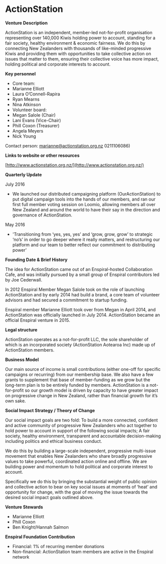 # ActionStation

**Venture Description**

ActionStation is an independent, member-led not-for-profit organisation representing over 140,000 Kiwis holding power to account, standing for a fair society, healthy environment & economic fairness. We do this by connecting New Zealanders with thousands of like-minded progressive Kiwis and providing them with opportunities to take collective action on issues that matter to them, ensuring their collective voice has more impact, holding political and corporate interests to account.

**Key personnel**

* Core team:
* Marianne Elliott 
* Laura O’Connell-Rapira 
* Ryan Mearns
* Nina Atkinson
* Volunteer board:
* Megan Salole \(Chair\)
* Lani Evans \(Vice-Chair\)
* Phill Coxon \(Treasurer\)
* Angela Meyers
* Nick Young

Contact person: marianne@actionstation.org.nz 0211106086\)

**Links to website or other resources**

[http://www.actionstation.org.nz/](http://www.actionstation.org.nz/)

**Quarterly Update**

July 2016

* We launched our distributed campaigning platform \(OurActionStation\) to put digital campaign tools into the hands of our members, and ran our first full member voting session on Loomio, allowing members all over New Zealand and around the world to have their say in the direction and governance of ActionStation. 

May 2016

* 'Transitioning from ‘yes, yes, yes’ and ‘grow, grow, grow’ to strategic ‘no’s’ in order to go deeper where it really matters, and restructuring our platform and our team to better reflect our commitment to distributing power'

**Founding Date & Brief History**

The idea for ActionStation came out of an Enspiral-hosted Collaboration Cafe, and was initially pursued by a small group of Enspiral contributors led by Joe Cederwall.

In 2012 Enspiral Member Megan Salole took on the role of launching ActionStation and by early 2014 had build a brand, a core team of volunteer advisors and had secured a commitment to startup funding.

Enspiral member Marianne Elliott took over from Megan in April 2014, and ActionStation was officially launched in July 2014. ActionStation became an official Enspiral venture in 2015.

**Legal structure**

ActionStation operates as a not-for-profit LLC, the sole shareholder of which is an incorporated society \(ActionStation Aotearoa Inc\) made up of ActionStation members.

**Business Model**

Our main source of income is small contributions \(either one-off for specific campaigns or recurring\) from our membership base. We also have a few grants to supplement that base of member-funding as we grow but the long-term plan is to be entirely funded by members. ActionStation is a not-for-profit so our growth model is driven by capacity to have greater impact on progressive change in New Zealand, rather than financial growth for it’s own sake.

**Social Impact Strategy / Theory of Change**

Our social impact goals are two fold: To build a more connected, confident and active community of progressive New Zealanders who act together to hold power to account in support of the following social impacts; A fair society, healthy environment, transparent and accountable decision-making including politics and ethical business conduct.

We do this by building a large-scale independent, progressive multi-issue movement that enables New Zealanders who share broadly progressive values to take powerful, coordinated action online and offline. We are building power and momentum to hold political and corporate interest to account.

Specifically we do this by bringing the substantial weight of public opinion and collective action to bear on key social issues at moments of ‘heat’ and opportunity for change, with the goal of moving the issue towards the desired social impact goals outlined above.

**Venture Stewards**

* Marianne Elliott
* Phill Coxon
* Ben Knight/Hannah Salmon

**Enspiral Foundation Contribution**

* Financial: 1% of recurring member donations
* Non-financial: ActionStation team members are active in the Enspiral network

